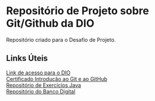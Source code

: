 # Repositório de Projeto sobre Git/Github da DIO 
Repositório criado para o Desafio de Projeto.

## Links Úteis
[Link de acesso para o DIO](https://www.dio.me/)
<br/>
[Certificado Introdução ao Git e ao GitHub](https://hermes.digitalinnovation.one/certificates/1E917A09.pdf)
<br/>
[Repositório de Exercícios Java](https://github.com/GustavoBauny/java-git-dio)
<br/>
[Repositório do Banco Digital](https://github.com/GustavoBauny/dio-java-bancoDigital)


